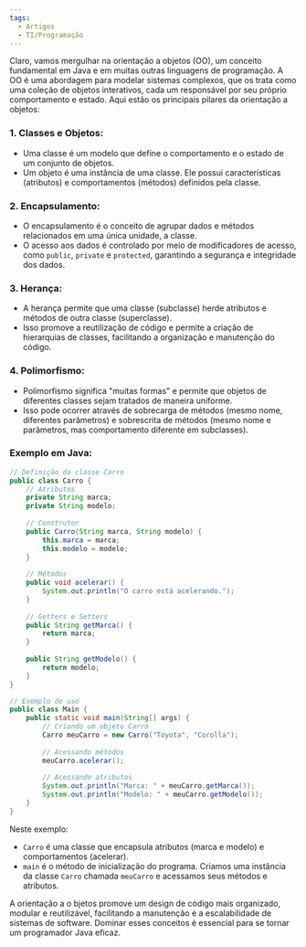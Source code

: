 ```yaml
---
tags:
  - Artigos
  - TI/Programação
---
```

  
Claro, vamos mergulhar na orientação a objetos (OO), um conceito fundamental em Java e em muitas outras linguagens de programação. A OO é uma abordagem para modelar sistemas complexos, que os trata como uma coleção de objetos interativos, cada um responsável por seu próprio comportamento e estado. Aqui estão os principais pilares da orientação a objetos:

### 1. **Classes e Objetos:**

- Uma classe é um modelo que define o comportamento e o estado de um conjunto de objetos.
- Um objeto é uma instância de uma classe. Ele possui características (atributos) e comportamentos (métodos) definidos pela classe.

### 2. **Encapsulamento:**

- O encapsulamento é o conceito de agrupar dados e métodos relacionados em uma única unidade, a classe.
- O acesso aos dados é controlado por meio de modificadores de acesso, como `public`, `private` e `protected`, garantindo a segurança e integridade dos dados.

### 3. **Herança:**

- A herança permite que uma classe (subclasse) herde atributos e métodos de outra classe (superclasse).
- Isso promove a reutilização de código e permite a criação de hierarquias de classes, facilitando a organização e manutenção do código.

### 4. **Polimorfismo:**

- Polimorfismo significa "muitas formas" e permite que objetos de diferentes classes sejam tratados de maneira uniforme.
- Isso pode ocorrer através de sobrecarga de métodos (mesmo nome, diferentes parâmetros) e sobrescrita de métodos (mesmo nome e parâmetros, mas comportamento diferente em subclasses).

### Exemplo em Java:

```java
// Definição da classe Carro
public class Carro {
    // Atributos
    private String marca;
    private String modelo;
    
    // Construtor
    public Carro(String marca, String modelo) {
        this.marca = marca;
        this.modelo = modelo;
    }
    
    // Métodos
    public void acelerar() {
        System.out.println("O carro está acelerando.");
    }
    
    // Getters e Setters
    public String getMarca() {
        return marca;
    }
    
    public String getModelo() {
        return modelo;
    }
}

```

```java
// Exemplo de uso
public class Main {
    public static void main(String[] args) {
        // Criando um objeto Carro
        Carro meuCarro = new Carro("Toyota", "Corolla");
        
        // Acessando métodos
        meuCarro.acelerar();
        
        // Acessando atributos
        System.out.println("Marca: " + meuCarro.getMarca());
        System.out.println("Modelo: " + meuCarro.getModelo());
    }
}

```

Neste exemplo:

- `Carro` é uma classe que encapsula atributos (marca e modelo) e comportamentos (acelerar).
- `main` é o método de inicialização do programa. Criamos uma instância da classe `Carro` chamada `meuCarro` e acessamos seus métodos e atributos.

A orientação a o bjetos promove um design de código mais organizado, modular e reutilizável, facilitando a manutenção e a escalabilidade de sistemas de software. Dominar esses conceitos é essencial para se tornar um programador Java eficaz.
